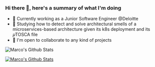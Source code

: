 ### Hi there 👋, here's a summary of what I'm doing

- 📲 Currently working as a Junior Software Engineer @Deloitte
- 🔭 Studying how to detect and solve architectural smells of a microservices-based architecture given its k8s deployment and its 𝜇TOSCA file
- 👥 I'm open to collaborate to any kind of projects

<img src="https://github-readme-stats.vercel.app/api?username=marcomarinodev&include_all_commits=true&count_private=true&show_icons=true&line_height=20&title_color=7A7ADB&icon_color=2234AE&text_color=D3D3D3&bg_color=0,000000,130F40" alt="Marco's Github Stats">

<a href="https://it.linkedin.com/in/marco-marin%C3%B2-aa761518a"><img src="https://img.shields.io/badge/LinkedIn-0077B5?style=for-the-badge&logo=linkedin&logoColor=white" alt="Marco's Github Stats"></a>
